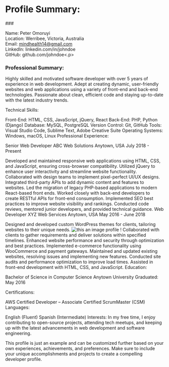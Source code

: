 # Profile Summary:

###<p>Name: Peter Omoruyi <br>
Location: Werribee, Victoria, Australia<br>
Email: mindhealth14@gmail.com<br>
LinkedIn: linkedin.com/in/johndoe<br>
GitHub: github.com/johndoe<.p>

### Professional Summary: <br>
Highly skilled and motivated software developer with over 5 years of experience in web development. Adept at creating dynamic, user-friendly websites and web applications using a variety of front-end and back-end technologies. Passionate about clean, efficient code and staying up-to-date with the latest industry trends.

Technical Skills:

Front-End: HTML, CSS, JavaScript, jQuery, React
Back-End: PHP, Python (Django)
Database: MySQL, PostgreSQL
Version Control: Git, GitHub
Tools: Visual Studio Code, Sublime Text, Adobe Creative Suite
Operating Systems: Windows, macOS, Linux
Professional Experience:

Senior Web Developer
ABC Web Solutions
Anytown, USA
July 2018 - Present

Developed and maintained responsive web applications using HTML, CSS, and JavaScript, ensuring cross-browser compatibility.
Utilized jQuery to enhance user interactivity and streamline website functionality.
Collaborated with design teams to implement pixel-perfect UI/UX designs.
Integrated third-party APIs to add dynamic content and features to websites.
Led the migration of legacy PHP-based applications to modern React-based front ends.
Worked closely with back-end developers to create RESTful APIs for front-end consumption.
Implemented SEO best practices to improve website visibility and rankings.
Conducted code reviews, mentored junior developers, and provided technical guidance.
Web Developer
XYZ Web Services
Anytown, USA
May 2016 - June 2018

Designed and developed custom WordPress themes for clients, tailoring websites to their unique needs.     ![this an image profile !]( /images/road-4.jpg  )
Collaborated with clients to gather requirements and deliver solutions within specified timelines.
Enhanced website performance and security through optimization and best practices.
Implemented e-commerce functionality using WooCommerce and payment gateways.
Maintained and updated existing websites, resolving issues and implementing new features.
Conducted site audits and performance optimization to improve load times.
Assisted in front-end development with HTML, CSS, and JavaScript.
Education:

Bachelor of Science in Computer Science
Anytown University
Graduated: May 2016

Certifications:

AWS Certified Developer – Associate
Certified ScrumMaster (CSM)
Languages:

English (Fluent)
Spanish (Intermediate)
Interests:
In my free time, I enjoy contributing to open-source projects, attending tech meetups, and keeping up with the latest advancements in web development and software engineering.

This profile is just an example and can be customized further based on your own experiences, achievements, and preferences. Make sure to include your unique accomplishments and projects to create a compelling developer profile.